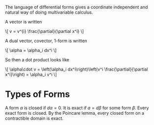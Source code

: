The language of differential forms gives a coordinate independent and natural way of doing multivariable calculus.

A vector is written

\\[
v = v^{i} \frac{\partial}{\partial x^i}
\\]

A dual vector, covector, 1-form is written

\\[
\alpha = \alpha_i dx^i
\\]

So then a dot product looks like

\\[
\alpha\cdot v = \left(\alpha_i dx^i\right)\left(v^i \frac{\partial}{\partial x^i}\right) = \alpha_i v^i
\\]


# Types of Forms

A form $\alpha$ is closed if $d\alpha = 0$. It is exact if $a = d\beta$ for some form $\beta$. Every exact form is closed. By the Poincare lemma, every closed form on a contractible domain is exact.